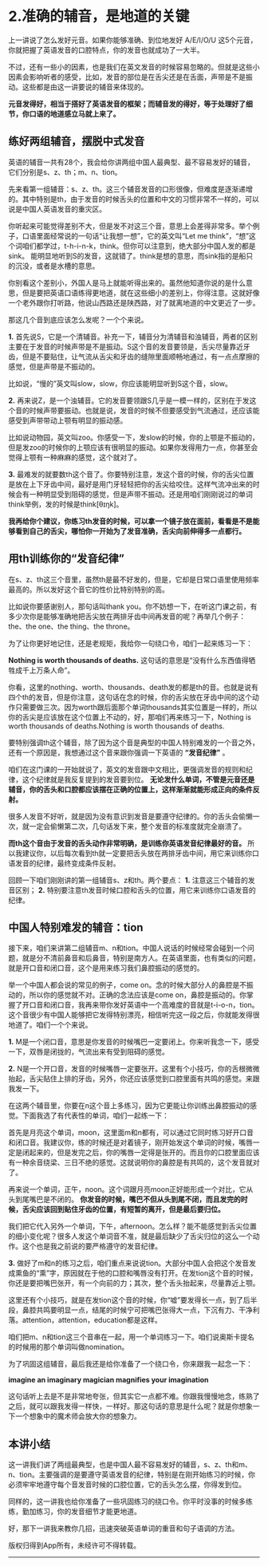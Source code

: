 # 2.准确的辅音，是地道的关键

上一讲说了怎么发好元音。如果你能够准确、到位地发好 A/E/I/O/U 这5个元音，你就把握了英语发音的口腔特点，你的发音也就成功了一大半。

不过，还有一些小的因素，也是我们在英文发音的时候容易忽略的。但就是这些小因素会影响听者的感受，比如，发音的部位是在舌尖还是在舌面，声带是不是振动。这些都是由这一讲要说的辅音来体现的。

 **元音发得好，相当于搭好了英语发音的框架；而辅音发的得好，等于处理好了细节，你口语的地道感立马就上来了。**

## 练好两组辅音，摆脱中式发音

英语的辅音一共有28个，我会给你讲两组中国人最典型、最不容易发好的辅音，它们分别是s、z、th；m、n、tion。

先来看第一组辅音：s、z、th。这三个辅音发音的口形很像，但难度是逐渐递增的。其中特别是th，由于发音的时候舌头的位置和中文的习惯非常不一样的，可以说是中国人英语发音的重灾区。

你听起来可能觉得差别不大，但是发不对这三个音，意思上会差得非常多。举个例子，口语里面经常说的一句话“让我想一想”，它的英文叫“Let me think”，“想”这个词咱们都学过，t-h-i-n-k，think。但你可以注意到，绝大部分中国人发的都是sink。 能明显地听到S的发音，这就错了。think是想的意思，而sink指的是船只的沉没，或者是水槽的意思。

你别看这个差别小，外国人是马上就能听得出来的。虽然他知道你说的是什么意思，但是要把英语口语练得更地道，就在这些细小的差别上，你得注意。这就好像一个老外跟你打听路，他说山西路还是陕西路，对了就离地道的中文更近了一步。

那这几个音到底应该怎么发呢？一个个来说。

 **1.** 首先说S，它是一个清辅音。补充一下，辅音分为清辅音和浊辅音，两者的区别主要在于发音的时候声带是不是振动。S这个音的发音要领是，舌尖尽量靠近牙齿，但是不要贴住，让气流从舌尖和牙齿的缝隙里面顺畅地通过，有一点点摩擦的感觉，但是声带是不振动的。

比如说，“慢的”英文叫slow，slow，你应该能明显听到S这个音，slow。

 **2.** 再来说Z，是一个浊辅音。它的发音要领跟S几乎是一模一样的，区别在于发这个音的时候声带要振动。也就是说，发音的时候不但要感受到气流通过，还应该能感受到声带带动上颚有明显的振动感。

比如说动物园，英文叫zoo。你感受一下，发slow的时候，你的上颚是不振动的，但是发zoo的时候你的上颚应该有很明显的振动。如果你发得用力一点，你甚至会觉得上颚有一种麻麻的感觉，这个就对了。

 **3.** 最难发的就要数th这个音了。你要特别注意，发这个音的时候，你的舌尖位置是放在上下牙齿中间，最好是用门牙轻轻把你的舌尖给咬住。这样气流冲出来的时候会有一种明显受到阻碍的感觉，但是声带不振动。还是用咱们刚刚说过的单词think举例，发的时候是think[θɪŋk]。

 **我再给你个建议，你练习th发音的时候，可以拿一个镜子放在面前，看看是不是能够看到自己的舌尖，哪怕你一开始为了发音准确，舌尖向前伸得多一点都行。**

## 用th训练你的“发音纪律”

在s、z、th这三个音里，虽然th是最不好发的，但是，它却是日常口语里使用频率最高的。所以发好这个音它的性价比特别特别的高。

比如说你要感谢别人，那句话叫thank you。你不妨想一下，在听这门课之前，有多少次你是能够准确地把舌尖放在两排牙齿中间再发音的呢？再举几个例子：the、the one、the thing、the throne。

为了让你更好地记住，还是老规矩，我给你一句绕口令，咱们一起来练习一下：

 **Nothing is worth thousands of deaths.** 这句话的意思是“没有什么东西值得牺牲成千上万条人命”。

你看，这里的nothing、worth、thousands、death发的都是th的音。也就是说有四个th的发音，但是你注意，这句话在念的时候，你的舌尖放在牙齿中间的这个动作只需要做三次。因为worth跟后面那个单词thousands其实位置是一样的，所以你的舌尖是应该放在这个位置上不动的，好，那咱们再来练习一下，Nothing is worth thousands of deaths.Nothing is worth thousands of deaths.

要特别强调th这个辅音，除了因为这个音是典型的中国人特别难发的一个音之外，还有一个原因是，我想通过这个音来跟你强调一下英语的 **“发音纪律”** 。

咱们在这门课的一开始就说了，英文的发音跟中文相比，更强调发音的规则和纪律，这个纪律就是我反复提到的发音要到位。 **无论发什么单词，不管是元音还是辅音，你的舌头和口腔都应该摆在正确的位置上，这样渐渐就能形成正向的条件反射。**

很多人发音不好听，就是因为没有意识到发音是要遵守纪律的。你的舌头会偷懒一次，就一定会偷懒第二次，几句话发下来，整个发音的标准度就完全崩溃了。

 **而th这个音由于发音的舌头动作非常明确，是训练你英语发音纪律最好的音。** 所以我建议你，以后每次看到th就一定要把舌头放在两排牙齿中间，用它来训练你口语发音的纪律，最终变成条件反射。

回顾一下咱们刚刚讲的第一组辅音s、z和th。两个要点： **1.** 注意这三个辅音的发音区别； **2.** 特别要注意th发音时候口腔和舌头的位置，用它来训练你口语发音的纪律。    

## 中国人特别难发的辅音：tion

接下来，咱们来讲第二组辅音m、n和tion。中国人说话的时候经常会碰到一个问题，就是分不清前鼻音和后鼻音，特别是南方人。在英语里面，也有类似的问题，就是开口音和闭口音，这个是用来练习我们鼻腔振动的感觉的。

举一个中国人都会说的常见的例子，come on。念的时候大部分人的鼻腔是不振动的，所以你的感觉就不对。正确的念法应该是come on，鼻腔是振动的。你掌握了开口音和闭口音，我再来带你发好英语中一个高难度的音就是t-i-o-n，tion。这个音很少有中国人能够把它发得特别漂亮，相信听完这一段之后，你就能发得很地道了。咱们一个个来说。

 **1.** M是一个闭口音，意思是你发音的时候嘴巴一定要闭上。你来听我念一下，感受一下，双唇是闭拢的，气流出来有受到阻碍的感觉。   

 **2.** N是一个开口音，发音的时候嘴唇一定要张开。这里有个小技巧，你的舌根微微抬起，舌尖贴住上排的牙齿，另外，你还应该感觉到口腔里面有共鸣的感觉。来跟我发一下。

在这两个辅音里，你要在n这个音上多练习，因为它更能让你训练出鼻腔振动的感觉。下面我选了有代表性的单词，咱们一起练一下：

首先是月亮这个单词，moon，这里面m和n都有，可以通过它同时练习好开口音和闭口音。我建议你，练的时候还是对着镜子，刚开始发这个单词的时候，嘴唇一定是闭起来的，但是发完之后，你的嘴唇一定得是张开的。而且你的口腔里面应该有一种余音绕梁、三日不绝的感觉。这就说明你的鼻腔是有共鸣的，这个发音就对了。

再来说一个单词，正午，noon。这个词跟月亮moon正好能形成一个对比，它从头到尾嘴巴是不闭的。 **你发音的时候，嘴巴不但从头到尾不闭，而且发完的时候，舌尖应该回到贴住牙齿的位置，有短暂的离开，但是最后要归位。**  

我们把它代入另外一个单词，下午，afternoon。怎么样？能不能感觉到舌尖位置的细小变化呢？很多人发这个单词音不准，就是最后缺少了舌尖归位的这么一个动作。这个也是我之前说的要严格遵守的发音纪律。

 **3.** 做好了m和n的练习之后，咱们重点来说说tion。大部分中国人会把这个发音发成熏鱼的“熏”字，原因就在于他的口腔和嘴唇没有打开。在发tion这个音的时候，你还是要把嘴巴张开，有一个向前的力；其次，整个舌头抬起来，尽量靠近上颚。

这里还有个小技巧，就是在发tion这个音的时候，你“嘘”要发得长一点，到了后半段，鼻腔共鸣要明显一点，结尾的时候宁可把嘴巴张得大一点，下沉有力、干净利落。attention，attention，education都是这样。

咱们把m、n和tion这三个音串在一起，用一个单词练习一下。咱们说奥斯卡提名的时候用的那个单词叫做nomination。

为了巩固这组辅音，最后我还是给你准备了一个绕口令，你来跟我一起念一下：

 **imagine an imaginary magician magnifies your imagination**

这句话听上去是不是非常地夸张，但其实它一点都不难。你跟我慢慢地念，练熟了之后，就可以跟我发得一样快，一样好。那这句话的意思是什么呢？就是你想象一下一个想象中的魔术师会放大你的想象力。

## 本讲小结

这一讲我们讲了两组最典型，也是中国人最不容易发好的辅音，s、z、th和m、n、tion。主要强调的是要遵守英语发音的纪律，特别是在刚开始练习的时候，你必须牢牢地遵守每个音发音时候的口腔位置，它的舌头怎么摆，你得发到位。

同样的，这一讲我也给你准备了一些巩固练习的绕口令。你平时没事的时候多练练，勤加练习，你的发音细节才能更地道。

好，那下一讲我来教你几招，迅速突破英语单词的重音和句子语调的方法。

版权归得到App所有，未经许可不得转载。

---
